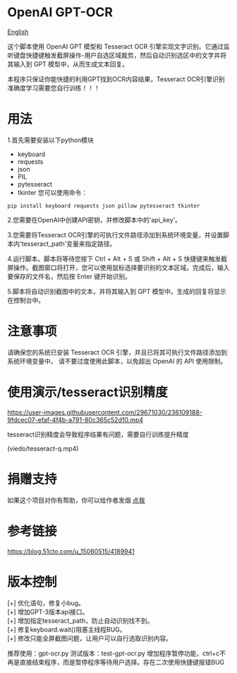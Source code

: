 # OpenAI GPT-OCR
[English][url-docen]

这个脚本使用 OpenAI GPT 模型和 Tesseract OCR 引擎实现文字识别。它通过监听键盘快捷键触发截屏操作-用户自选区域裁剪，然后自动识别选区中的文字并将其输入到 GPT 模型中，从而生成文本回复。

本程序只保证你能快捷的利用GPT找到OCR内容结果，Tesseract OCR引擎识别准确度学习需要您自行训练！！！

# 用法
1.首先需要安装以下python模块
* keyboard
* requests
* json
* PIL
* pytesseract
* tkinter
您可以使用命令：
``` 
pip install keyboard requests json pillow pytesseract tkinter
``` 

2.您需要在OpenAI中创建API密钥，并修改脚本中的'api_key'。

3.您需要将Tesseract OCR引擎的可执行文件路径添加到系统环境变量，并设置脚本内'tesseract_path'变量来指定路径。

4.运行脚本。脚本将等待您按下 Ctrl + Alt + S 或 Shift + Alt + S 快捷键来触发截屏操作。截图窗口将打开，您可以使用鼠标选择要识别的文本区域。完成后，输入要保存的文件名，然后按 Enter 键开始识别。

5.脚本将自动识别截图中的文本，并将其输入到 GPT 模型中。生成的回复将显示在控制台中。

# 注意事项
请确保您的系统已安装 Tesseract OCR 引擎，并且已将其可执行文件路径添加到系统环境变量中。
请不要过度使用此脚本，以免超出 OpenAI 的 API 使用限制。

# 使用演示/tesseract识别精度



https://user-images.githubusercontent.com/29671030/236109188-9fdcec07-efaf-4f4b-a791-80c365c52d10.mp4

tesseract识别精度会导致程序结果有问题，需要自行训练提升精度

(viedo/tesseract-q.mp4)



# 捐赠支持
 如果这个项目对你有帮助，你可以给作者发烟 [点我](image/thanku.png)

# 参考链接
https://blog.51cto.com/u_15060515/4189941


# 版本控制
[+] 优化语句，修复小bug。  
[+] 增加GPT-3版本api接口。  
[+] 增加指定tesseract_path，防止自动识别找不到。  
[+] 修复keyboard.wait()阻塞主线程BUG。  
[+] 修改只能全屏截图问题，让用户可以自行选取识别内容。  

推荐使用：gpt-ocr.py
测试版本：test-gpt-ocr.py 增加程序暂停功能，ctrl+c不再是直接结束程序，而是暂停程序等待用户选择。存在二次使用快捷键报错BUG


[url-docen]: README_EN.md
